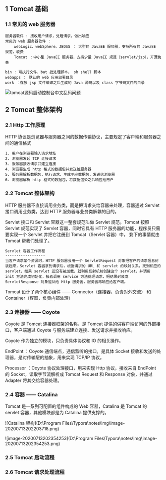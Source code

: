  



## 1 Tomcat 基础

### 1.1  常见的 web 服务器

```
服务器软件 : 接收用户请求，处理请求，做出响应
常见的 web 服务器软件 ：
    webLogic、webSphere、JBOSS ： 大型的 JavaEE 服务器，支持所有的 JavaEE 规范，收费
    Tomcat ：中小型 JavaEE 服务器，支持少量 JavaEE 规范（servlet/jsp），开源免费
```

```
bin : 可执行文件，bat 批处理脚本， sh shell 脚本
webapps ： 默认的 web 应用部署目录
work ：存放 jsp 文件编译之后生成的 Java 源码以及 class 字节码文件的目录
```

![tomcat源码启动控制台中文乱码问题](C:\Users\Yolo\AppData\Roaming\Typora\typora-user-images\image-20200712181301788.png)







## 2 Tomcat 整体架构

### 2.1  Http 工作原理

HTTP 协议是浏览器与服务器之间的数据传输协议，主要规定了客户端和服务器之间的通信格式

```
1. 用户在浏览器输入请求地址
2. 浏览器发起 TCP 连接请求
3. 服务器接收请求并建立连接
4. 浏览器生成 http 格式的数据包并发送给服务器
5. 服务器解析数据包，执行请求，生成响应数据包，发送给浏览器
6. 浏览器解析 http 格式的数据包，将数据渲染之后响应给用户
```

### 2.2 Tomcat 整体架构

HTTP 服务器不直接调用业务类，而是把请求交给容器来处理，容器通过 Servlet 接口调用业务类，达到 HTTP 服务器与业务类解耦的目的。

Servlet 接口和 Servlet 容器这一整套规范叫做 Servlet 规范。Tomcat 按照 Servlet 规范实现了 Servlet 容器，同时它具有 HTTP 服务器的功能，程序员只需要实现一个 Servlet 并把它注册到 Tomcat（Servlet 容器）中， 剩下的事情就由 Tomcat 帮我们处理了。

```
Servlet 容器工作流程
------------------
当客户请求某个资源时，HTTP 服务器会用一个 ServletRequest 对象把客户的请求信息封装起来，Servlet 容器拿到请求后，根据请求的 URL 和 servlet 的映射关系，找到相应的 servlet，如果 servlet 还没有被加载，就利用反射机制创建这个 servlet，并调用 init 方法完成初始化，接着调用 service 方法处理请求，把结果封装成 ServletResponse 对象返回给 Http 服务器，服务器再响应给客户端。

```

Tomcat 设计了两个核心组件 —— Connector（连接器，负责对外交流） 和 Container（容器，负责内部处理）

### 2.3 连接器 —— Coyote 

Coyote 是 Tomcat 连接器框架的名称，是 Tomcat 提供的供客户端访问的外部接口，客户端通过 Coyote 与服务端建立连接、发送请求并接收响应。

Coyote 作为独立的模块，只负责具体协议和 IO 的相关操作。

EndPoint ：Coyote 通信端点，通信监听的接口，是具体 Socket 接收和发送的处理器，是对传输层的抽象，用来实现 TCP/IP 协议。

Processor ：Coyote 协议处理接口，用来实现 Http 协议，接收来自 EndPoint 的 Socket，读取字节流解析成 Tomcat Request 和 Response 对象，并通过 Adapter 将其交给容器处理。

### 2.4 容器 —— Catalina

Tomcat 是一系列可配置的组件构成的 Web 容器，Catalina 是 Tomcat 的 servlet 容器，其他模块都是为 Catalina 提供支撑的。

![Catalina 架构](D:\Program Files\Typora\notes\img\image-20200713202203718.png)

![image-20200713202354253](D:\Program Files\Typora\notes\img\image-20200713202354253.png)

###  2.5 Tomcat 启动流程

### 2.6 Tomcat 请求处理流程

